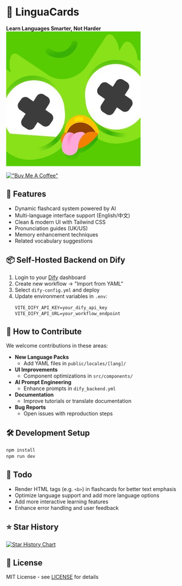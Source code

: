 # 🦉 LinguaCards 
**Learn Languages Smarter, Not Harder**  
![App Screenshot](public/images/owl.jpg)

[!["Buy Me A Coffee"](https://www.buymeacoffee.com/assets/img/custom_images/orange_img.png)](https://www.buymeacoffee.com/stvlynn)

## 🚀 Features
- Dynamic flashcard system powered by AI
- Multi-language interface support (English/中文)
- Clean & modern UI with Tailwind CSS
- Pronunciation guides (UK/US)
- Memory enhancement techniques
- Related vocabulary suggestions

## 📦 Self-Hosted Backend on Dify
1. Login to your [Dify](https://dify.ai) dashboard
2. Create new workflow → "Import from YAML"
3. Select `dify-config.yml` and deploy
4. Update environment variables in `.env`:
   ```
   VITE_DIFY_API_KEY=your_dify_api_key
   VITE_DIFY_API_URL=your_workflow_endpoint
   ```

## 🤝 How to Contribute
We welcome contributions in these areas:
- **New Language Packs** 
  - Add YAML files in `public/locales/[lang]/`
- **UI Improvements**
  - Component optimizations in `src/components/`
- **AI Prompt Engineering**
  - Enhance prompts in `dify_backend.yml`
- **Documentation**
  - Improve tutorials or translate documentation
- **Bug Reports**
  - Open issues with reproduction steps

## 🛠 Development Setup
```bash
npm install
npm run dev
```

## 📝 Todo
- Render HTML tags (e.g. `<b>`) in flashcards for better text emphasis
- Optimize language support and add more language options
- Add more interactive learning features
- Enhance error handling and user feedback

## ⭐ Star History

[![Star History Chart](https://api.star-history.com/svg?repos=stvlynn/flashcard&type=Date)](https://star-history.com/#stvlynn/flashcard&Date)

## 📄 License
MIT License - see [LICENSE](LICENSE) for details
